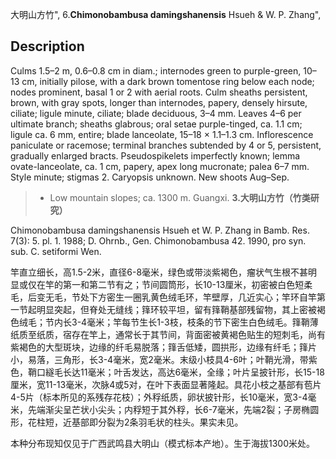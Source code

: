 大明山方竹",
6.**Chimonobambusa damingshanensis** Hsueh & W. P. Zhang",

## Description
Culms 1.5–2 m, 0.6–0.8 cm in diam.; internodes green to purple-green, 10–13 cm, initially pilose, with a dark brown tomentose ring below each node; nodes prominent, basal 1 or 2 with aerial roots. Culm sheaths persistent, brown, with gray spots, longer than internodes, papery, densely hirsute, ciliate; ligule minute, ciliate; blade deciduous, 3–4 mm. Leaves 4–6 per ultimate branch; sheaths glabrous; oral setae purple-tinged, ca. 1.1 cm; ligule ca. 6 mm, entire; blade lanceolate, 15–18 × 1.1–1.3 cm. Inflorescence paniculate or racemose; terminal branches subtended by 4 or 5, persistent, gradually enlarged bracts. Pseudospikelets imperfectly known; lemma ovate-lanceolate, ca. 1 cm, papery, apex long mucronate; palea 6–7 mm. Style minute; stigmas 2. Caryopsis unknown. New shoots Aug–Sep.

> * Low mountain slopes; ca. 1300 m. Guangxi.
**3.大明山方竹（竹类研究）**

Chimonobambusa damingshanensis Hsueh et W. P. Zhang in Bamb. Res. 7(3): 5. pl. 1. 1988; D. Ohrnb., Gen. Chimonobambusa 42. 1990, pro syn. sub. C. setiformi Wen.

竿直立细长，高1.5-2米，直径6-8毫米，绿色或带淡紫褐色，瘤状气生根不甚明显或仅在竿的第一和第二节有之；节间圆筒形，长10-13厘米，初密被白色短柔毛，后变无毛，节处下方密生一圈乳黄色绒毛环，竿壁厚，几近实心；竿环自竿第一节起明显突起，但脊处无缝线；箨环较平坦，留有箨鞘基部残留物，其上密被褐色绒毛；节内长3-4毫米；竿每节生长1-3枝，枝条的节下密生白色绒毛。箨鞘薄纸质至纸质，宿存在竿上，通常长于其节间，背面密被黄褐色贴生的短刺毛，尚有紫褐色的大型斑块，边缘的纤毛易脱落；箨舌低矮，圆拱形，边缘有纤毛；箨片小，易落，三角形，长3-4毫米，宽2毫米。末级小枝具4-6叶；叶鞘光滑，带紫色，鞘口繸毛长达11毫米；叶舌发达，高达6毫米，全缘；叶片呈披针形，长15-18厘米，宽11-13毫米，次脉4或5对，在叶下表面显著隆起。具花小枝之基部有苞片4-5片（标本所见的系残存花枝）；外稃纸质，卵状披针形，长10毫米，宽3-4毫米，先端渐尖呈芒状小尖头；内稃短于其外稃，长6-7毫米，先端2裂；子房椭圆形，花柱短，近基部即分裂为2条羽毛状的柱头。果实未见。

本种分布现知仅见于广西武鸣县大明山（模式标本产地）。生于海拔1300米处。
